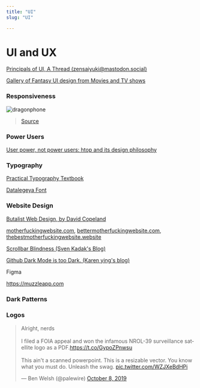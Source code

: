 ```yaml
---
title: "UI"
slug: "UI"

---
```


# UI and UX

[Principals of UI, A Thread (zensaiyuki@mastodon.social)](https://mastodon.social/@zensaiyuki/102683452946911475)

[Gallery of Fantasy UI design from Movies and TV shows](https://www.pushing-pixels.org/fui/)

### Responsiveness

![dragonphone](/dragonphone.jpeg ':size=45%')

> [Source](https://twitter.com/kogotsuchidark/status/1313211696677302273/photo/1)

### Power Users

[User power, not power users: htop and its design philosophy](https://hisham.hm/2020/12/18/user-power-not-power-users-htop-and-its-design-philosophy/)

### Typography

[Practical Typography Textbook](https://practicaltypography.com/)

[Datalegeya Font](http://www.datalegreya.com/?lang=en)



### Website Design

[Butalist Web Design, by David Copeland](https://brutalist-web.design/)

[motherfuckingwebsite.com](http://motherfuckingwebsite.com/), [bettermotherfuckingwebsite.com](http://bettermotherfuckingwebsite.com/), [thebestmotherfuckingwebsite.website](https://thebestmotherfucking.website/)

[Scrollbar Blindness (Sven Kadak's Blog)](https://svenkadak.com/blog/scrollbar-blindness)

[Github Dark Mode is too Dark. (Karen ying's blog)](https://blog.karenying.com/posts/github-darkmode-sucks)

Figma

https://muzzleapp.com

### Dark Patterns

### Logos

<blockquote class="twitter-tweet"><p lang="en" dir="ltr">Alright, nerds<br><br>I filed a FOIA appeal and won the infamous NROL-39 surveillance satellite logo as a PDF.<a href="https://t.co/GypoZPnwsu">https://t.co/GypoZPnwsu</a><br><br>This ain&#39;t a scanned powerpoint. This is a resizable vector. You know what you must do. Unleash the swag. <a href="https://t.co/WZJXeBdHPi">pic.twitter.com/WZJXeBdHPi</a></p>&mdash; Ben Welsh (@palewire) <a href="https://twitter.com/palewire/status/1181611182882353152?ref_src=twsrc%5Etfw">October 8, 2019</a></blockquote> <script async src="https://platform.twitter.com/widgets.js" charset="utf-8"></script>